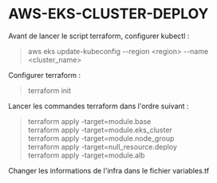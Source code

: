 # AWS-EKS-CLUSTER-DEPLOY
Avant de lancer le script terraform, configurer kubectl :  
> aws eks update-kubeconfig --region \<region\> --name \<cluster\_name\>  
  
Configurer terraform :  
> terraform init  

Lancer les commandes terraform dans l'ordre suivant :  
> terraform apply -target=module.base  
> terraform apply -target=module.eks\_cluster  
> terraform apply -target=module.node\_group  
> terraform apply -target=null\_resource.deploy  
> terraform apply -target=module.alb  
  
Changer les informations de l'infra dans le fichier variables.tf  
